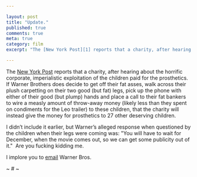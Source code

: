 ```yaml
---

layout: post
title: "Update."
published: true
comments: true
meta: true
category: film
excerpt: "The [New York Post][1] reports that a charity, after hearing about the horrific corporate, imperialistic exploitation of the children paid for the prosthetics.  If Warner Brothers does decide to get off their fat asses, walk across their plush carpetting on their two good (but fat) legs, pick up the phone with either of their good (but plump) hands and place a call to their fat bankers to wire a measly amount of throw-away money (likely less than they spent on condiments for the Leo trailer) to these children, that the charity will instead give the money for prosthetics to 27 other deserving children."

---
```


The [New York Post][1] reports that a charity, after hearing about the horrific corporate, imperialistic exploitation of the children paid for the prosthetics.  If Warner Brothers does decide to get off their fat asses, walk across their plush carpetting on their two good (but fat) legs, pick up the phone with either of their good (but plump) hands and place a call to their fat bankers to wire a measly amount of throw-away money (likely less than they spent on condiments for the Leo trailer) to these children, that the charity will instead give the money for prosthetics to 27 other deserving children.

 [1]: http://www.nypost.com/seven/10232006/gossip/pagesix/pagesix.htm "STUDIO TOO FAR OUT ON A LIMB - New York Post Online Edition: Seven"

I didn’t include it earlier, but Warner’s alleged response when questioned by the children when their legs were coming was: "You will have to wait for December, when the movie comes out, so we can get some publicity out of it."  Are you fucking kidding me.

I implore you to [email][2] Warner Bros.  

 [2]: http://www2.warnerbros.com/web/main/help/fan_mail.jsp

~ # ~